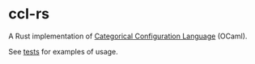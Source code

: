 # ccl-rs

A Rust implementation of [Categorical Configuration Language](https://github.com/chshersh/ccl) (OCaml).

See [tests](https://github.com/hon-gyu/ccl-rs/tree/main/tests/cli.rs) for examples of usage.
